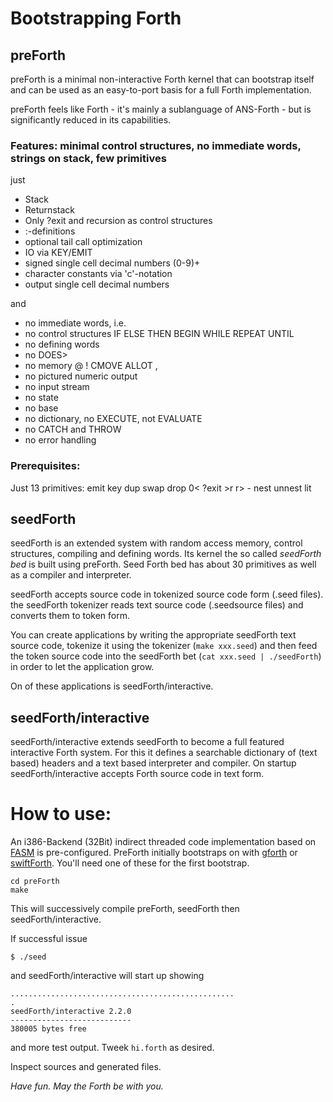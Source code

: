 # Bootstrapping Forth

## preForth

preForth is a minimal non-interactive Forth kernel that can bootstrap itself and can be used as an easy-to-port basis for a full Forth implementation.

preForth feels like Forth - it's mainly a sublanguage of ANS-Forth - but is significantly reduced in its capabilities.

### Features: minimal control structures, no immediate words, strings on stack, few primitives

just

- Stack
- Returnstack
- Only ?exit and recursion as control structures
- :-definitions
- optional tail call optimization
- IO via KEY/EMIT
- signed single cell decimal numbers (0-9)+
- character constants via 'c'-notation
- output single cell decimal numbers

and

- no immediate words, i.e.
- no control structures IF ELSE THEN BEGIN WHILE REPEAT UNTIL
- no defining words
- no DOES>
- no memory @ ! CMOVE ALLOT ,
- no pictured numeric output
- no input stream
- no state
- no base
- no dictionary, no EXECUTE, not EVALUATE
- no CATCH and THROW
- no error handling

### Prerequisites:

  Just 13 primitives: emit key dup swap drop 0< ?exit >r r> - nest unnest lit

## seedForth

seedForth is an extended system with random access memory, control structures, compiling and defining words. Its kernel the so called *seedForth bed* is built using preForth. Seed Forth bed has about 30 primitives as well as a compiler and interpreter. 

seedForth accepts source code in tokenized source code form (.seed files). the seedForth tokenizer reads text source code (.seedsource files) and converts them to token form. 

You can create applications by writing the appropriate seedForth text source code, tokenize it using the tokenizer (`make xxx.seed`) and then feed the token source code into the seedForth bet (`cat xxx.seed | ./seedForth`) in order to let the application grow.

On of these applications is seedForth/interactive.

## seedForth/interactive

seedForth/interactive extends seedForth to become a full featured interactive Forth system. For this it defines a searchable dictionary of (text based) headers and a text based interpreter and compiler.
On startup seedForth/interactive accepts Forth source code in text form.

# How to use:

An i386-Backend (32Bit) indirect threaded code implementation based on [FASM](https://flatassembler.net/) is pre-configured.
PreForth initially bootstraps on with [gforth](https://www.gnu.org/software/gforth/) or [swiftForth](https://www.forth.com/swiftforth/). 
You'll need one of these for the first bootstrap.

    cd preForth
    make

This will successively compile preForth, seedForth then seedForth/interactive.

If successful issue

    $ ./seed
    
and seedForth/interactive will start up showing
    
    ..................................................
    .
    seedForth/interactive 2.2.0
    ---------------------------
    380005 bytes free
 
and more test output. Tweek `hi.forth` as desired.

Inspect sources and generated files.

*Have fun. May the Forth be with you.*

